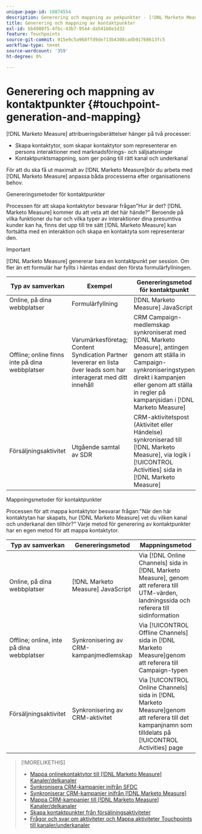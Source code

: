 ```yaml
---
unique-page-id: 18874554
description: Generering och mappning av pekpunkter - [!DNL Marketo Measure]
title: Generering och mappning av kontaktpunkter
exl-id: bb4988f5-4fbc-43b7-9544-da541b8e1d32
feature: Touchpoints
source-git-commit: 915e9c5a968ffd9de713b4308cadb91768613fc5
workflow-type: tm+mt
source-wordcount: '359'
ht-degree: 0%

---
```


# Generering och mappning av kontaktpunkter {#touchpoint-generation-and-mapping}

[!DNL Marketo Measure] attribueringsberättelser hänger på två processer:

* Skapa kontaktytor, som skapar kontaktytor som representerar en persons interaktioner med marknadsförings- och säljsatsningar
* Kontaktpunktsmappning, som ger poäng till rätt kanal och underkanal

För att du ska få ut maximalt av [!DNL Marketo Measure]bör du arbeta med [!DNL Marketo Measure] anpassa båda processerna efter organisationens behov.

Genereringsmetoder för kontaktpunkter

Processen för att skapa kontaktytor besvarar frågan&quot;Hur är det? [!DNL Marketo Measure] kommer du att veta att det här hände?&quot; Beroende på vilka funktioner du har och vilka typer av interaktioner dina presumtiva kunder kan ha, finns det upp till tre sätt [!DNL Marketo Measure] kan fortsätta med en interaktion och skapa en kontaktyta som representerar den.

>[!IMPORTANT]
>
>[!DNL Marketo Measure] genererar bara en kontaktpunkt per session. Om fler än ett formulär har fyllts i hämtas endast den första formulärfyllningen.

| **Typ av samverkan** | **Exempel** | **Genereringsmetod för kontaktpunkt** |
|---|---|---|
| Online, på dina webbplatser | Formulärfyllning | [!DNL Marketo Measure] JavaScript |
| Offline; online finns inte på dina webbplatser | Varumärkesföretag; Content Syndication Partner levererar en lista över leads som har interagerat med ditt innehåll | CRM Campaign-medlemskap synkroniserat med [!DNL Marketo Measure], antingen genom att ställa in Campaign-synkroniseringstypen direkt i kampanjen eller genom att ställa in regler på kampanjsidan i [!DNL Marketo Measure] |
| Försäljningsaktivitet | Utgående samtal av SDR | CRM-aktivitetspost (Aktivitet eller Händelse) synkroniserad till [!DNL Marketo Measure], via logik i [!UICONTROL Activities] sida in [!DNL Marketo Measure] |

Mappningsmetoder för kontaktpunkter

Processen för att mappa kontaktytor besvarar frågan:&quot;När den här kontaktytan har skapats, hur [!DNL Marketo Measure] vet du vilken kanal och underkanal den tillhör?&quot; Varje metod för generering av kontaktpunkter har en egen metod för att mappa kontaktytor.

| **Typ av samverkan** | **Genereringsmetod** | **Mappningsmetod** |
|---|---|---|
| Online, på dina webbplatser | [!DNL Marketo Measure] JavaScript | Via [!DNL Online Channels] sida in [!DNL Marketo Measure], genom att referera till UTM-värden, landningssida och referera till sidinformation |
| Offline; online, inte på dina webbplatser | Synkronisering av CRM-kampanjmedlemskap | Via [!UICONTROL Offline Channels] sida in [!DNL Marketo Measure]genom att referera till Campaign-typen |
| Försäljningsaktivitet | Synkronisering av CRM-aktivitet | Via [!UICONTROL Online Channels] sida in [!DNL Marketo Measure]genom att referera till det kampanjnamn som tilldelats på [!UICONTROL Activities] page |

>[!MORELIKETHIS]
>
>* [Mappa onlinekontaktytor till [!DNL Marketo Measure] Kanaler/delkanaler](/help/channel-tracking-and-setup/online-channels/online-custom-channel-setup.md)
>* [Synkronisera CRM-kampanjer inifrån SFDC](/help/channel-tracking-and-setup/offline-channels/legacy-processes/syncing-offline-campaigns.md)
>* [Synkroniserar CRM-kampanjer inifrån [!DNL Marketo Measure]](/help/channel-tracking-and-setup/offline-channels/custom-campaign-sync.md)
>* [Mappa CRM-kampanjer till [!DNL Marketo Measure] Kanaler/delkanaler](/help/channel-tracking-and-setup/offline-channels/offline-custom-channel-setup.md)
>* [Skapa kontaktpunkter från försäljningsaktiviteter](/help/advanced-marketo-measure-features/activities-attribution/salesforce-activities-attribution.md)
>* [Frågor och svar om aktiviteter och Mappa aktiviteter Touchpoints till kanaler/underkanaler](/help/advanced-marketo-measure-features/activities-attribution/activities-attribution-faq.md)

